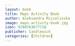 ```yaml
---
layout: book
title: Maps Activity Book
author: Aleksandra Mizielinska
image: maps-activity-book.jpg
isbn: 9780763677718
publisher: Candlewick
categories: [Children]
---
```

